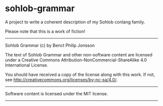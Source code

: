 # sohlob-grammar

A project to write a coherent description of my Sohlob conlang family.

Please note that this is a work of fiction!

--------------------------------------------------------------------------------

Sohlob Grammar (c) by Benct Philip Jonsson

The text of Sohlob Grammar and other non-software content are licensed under a
Creative Commons Attribution-NonCommercial-ShareAlike 4.0 International License.

You should have received a copy of the license along with this
work. If not, see <http://creativecommons.org/licenses/by-nc-sa/4.0/>. 

--------------------------------------------------------------------------------

Software content is licensed under the MIT license.

--------------------------------------------------------------------------------
